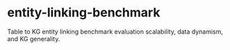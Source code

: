 # entity-linking-benchmark
Table to KG entity linking benchmark evaluation scalability, data dynamism, and KG generality.
